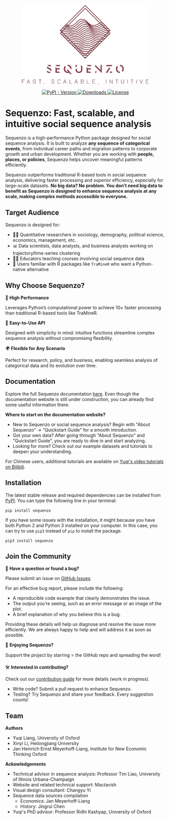 <p align="center">
  <img src="https://raw.githubusercontent.com/Liang-Team/Sequenzo/main/assets/logo/FullLogo_NoBuffer.jpg" alt="Sequenzo Logo" width="400">
</p>

<p align="center">
  <!-- ✅ PyPI Latest Version Badge -->
  <a href="https://pypi.org/project/sequenzo/">
    <img alt="PyPI - Version" src="https://img.shields.io/pypi/v/sequenzo?color=blue">
  </a>

  <!-- 📦 Downloads Badge (可选) -->
  <a href="https://pypi.org/project/sequenzo/">
    <img alt="Downloads" src="https://static.pepy.tech/badge/sequenzo">
  </a>

  <!-- 📄 License Badge -->
  <a href="https://github.com/Liang-Team/Sequenzo/blob/main/LICENSE">
    <img alt="License" src="https://img.shields.io/github/license/Liang-Team/Sequenzo">
  </a>
</p>

# Sequenzo: Fast, scalable, and intuitive social sequence analysis

Sequenzo is a high-performance Python package designed for social sequence analysis. It is built to analyze **any sequence of categorical events**, from individual career paths and migration patterns to corporate growth and urban development. 
Whether you are working with **people, places, or policies**, Sequenzo helps uncover meaningful patterns efficiently. 

Sequenzo outperforms traditional R-based tools in social sequence analysis, delivering faster processing and superior efficiency, especially for large-scale datasets. **No big data? No problem. You don’t need big data to benefit as Sequenzo is designed to enhance sequence analysis at any scale, making complex methods accessible to everyone.**

## Target Audience

Sequenzo is designed for:

- 🧑‍🎓 Quantitative researchers in sociology, demography, political science, economics, management, etc.
- 📊 Data scientists, data analysts, and business analysts working on trajectory/time-series clustering
- 🧑‍🏫 Educators teaching courses involving social sequence data
- 🔁 Users familiar with R packages like `TraMineR` who want a Python-native alternative


## Why Choose Sequenzo?

🚀 **High Performance**

Leverages Python’s computational power to achieve 10× faster processing than traditional R-based tools like TraMineR.

🎯 **Easy-to-Use API**

Designed with simplicity in mind: intuitive functions streamline complex sequence analysis without compromising flexibility.

🌍 **Flexible for Any Scenario**

Perfect for research, policy, and business, enabling seamless analysis of categorical data and its evolution over time.

## Documentation

Explore the full Sequenzo documentation [here](sequenzo.yuqi-liang.tech). Even though the documentation website is still under construction, you can already find some useful information there.

**Where to start on the documentation website?**
* New to Sequenzo or social sequence analysis? Begin with "About Sequenzo" → "Quickstart Guide" for a smooth introduction.
* Got your own data? After going through "About Sequenzo" and "Quickstart Guide", you are ready to dive in and start analyzing.
* Looking for more? Check out our example datasets and tutorials to deepen your understanding.

For Chinese users, additional tutorials are available on [Yuqi's video tutorials on Bilibili](https://space.bilibili.com/263594713/lists/4147974).

## Installation

The latest stable release and required dependencies can be installed from [PyPI](https://pypi.org/project/sequenzo/). You can type the following line in your terminal:

```
pip install sequenzo
```

If you have some issues with the installation, it might because you have both Python 2 and Python 3 installed on your computer. In this case, you can try to use `pip3` instead of `pip` to install the package.

```
pip3 install sequenzo
```

## Join the Community

💬 **Have a question or found a bug?**

Please submit an issue on [GitHub Issues](https://github.com/Liang-Team/Sequenzo/issues). 

For an effective bug report, please include the following:
* A reproducible code example that clearly demonstrates the issue.
* The output you’re seeing, such as an error message or an image of the plot.
* A brief explanation of why you believe this is a bug.

Providing these details will help us diagnose and resolve the issue more efficiently. We are always happy to help and will address it as soon as possible.

🌟 **Enjoying Sequenzo?**

Support the project by starring ⭐ the GitHub repo and spreading the word!

🛠 **Interested in contributing?**

Check out our [contribution guide]() for more details (work in progress). 

* Write code? Submit a pull request to enhance Sequenzo.
* Testing? Try Sequenzo and share your feedback. Every suggestion counts!

## Team

**Authors**
* Yuqi Liang, University of Oxford
* Xinyi Li, Heilongjiang University
* Jan Heinrich Ernst Meyerhoff-Liang, Institute for New Economic Thinking Oxford

**Ackowledgements**
* Technical advisor in sequence analysis: Professor Tim Liao, University of Illinois Urbana-Champaign
* Website and related technical support: Mactavish
* Visual design consultant: Changyu Yi
* Sequence data sources compilation
  * Economics: Jan Meyerhoff-Liang
  * History: Jingrui Chen
* Yuqi's PhD advisor: Professor Ridhi Kashyap, University of Oxford
